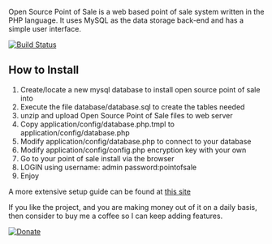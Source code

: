 Open Source Point of Sale is a web based point of sale system written in the PHP language. It uses MySQL as the data storage back-end and has a simple user interface.

[![Build Status](https://travis-ci.org/jekkos/opensourcepos.svg?branch=master)](https://travis-ci.org/jekkos/opensourcepos)

How to Install
--------------
1. Create/locate a new mysql database to install open source point of sale into
2. Execute the file database/database.sql to create the tables needed
3. unzip and upload Open Source Point of Sale files to web server
4. Copy application/config/database.php.tmpl to application/config/database.php
5. Modify application/config/database.php to connect to your database
6. Modify application/config/config.php encryption key with your own
7. Go to your point of sale install via the browser
8. LOGIN using
username: admin 
password:pointofsale
9. Enjoy

A more extensive setup guide can be found at [this site](http://www.opensourceposguide.com/guide/gettingstarted/installation)

If you like the project, and you are making money out of it on a daily basis, then consider to buy me a coffee so I can keep adding features.


[![Donate](https://www.paypalobjects.com/en_US/i/btn/btn_donate_LG.gif)](https://www.paypal.com/cgi-bin/webscr?cmd=_s-xclick&hosted_button_id=MUN6AEG7NY6H8)

